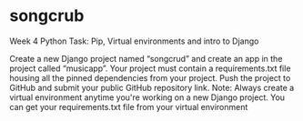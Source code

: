 # songcrub
Week 4 Python Task: Pip, Virtual environments and intro to Django


Create a new Django project named “songcrud” and create an app in the project called “musicapp”. 
Your project must contain a requirements.txt file housing all the pinned dependencies from your project. 
Push the project to GitHub and submit your public GitHub repository link.
Note: Always create a virtual environment anytime you're working on a new Django project. 
You can get your requirements.txt file from your virtual environment 
